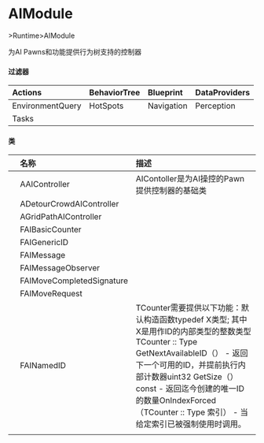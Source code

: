 # AIModule

&gt;Runtime&gt;AIModule

为AI Pawns和功能提供行为树支持的控制器

#### 过滤器

| Actions | BehaviorTree | Blueprint | DataProviders |
| :--- | :--- | :--- | :--- |
| EnvironmentQuery | HotSpots | Navigation | Perception |
| Tasks |  |  |  |

#### 类

|  | 名称 | 描述 |
| :--- | :--- | :--- |
|  | AAIController | AIContoller是为AI操控的Pawn提供控制器的基础类 |
|  | ADetourCrowdAIController |  |
|  | AGridPathAIController |  |
|  | FAIBasicCounter |  |
|  | FAIGenericID |  |
|  | FAIMessage |  |
|  | FAIMessageObserver |  |
|  | FAIMoveCompletedSignature |  |
|  | FAIMoveRequest |  |
|  | FAINamedID | TCounter需要提供以下功能：默认构造函数typedef X类型; 其中X是用作ID的内部类型的整数类型TCounter :: Type GetNextAvailableID（） - 返回下一个可用的ID，并提前执行内部计数器uint32 GetSize（）const - 返回迄今创建的唯一ID的数量OnIndexForced（TCounter :: Type 索引） - 当给定索引已被强制使用时调用。 |
|  |  |  |



